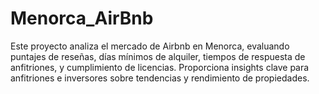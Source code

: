 # Menorca_AirBnb
Este proyecto analiza el mercado de Airbnb en Menorca, evaluando puntajes de reseñas, días mínimos de alquiler, tiempos de respuesta de anfitriones, y cumplimiento de licencias. Proporciona insights clave para anfitriones e inversores sobre tendencias y rendimiento de propiedades.
